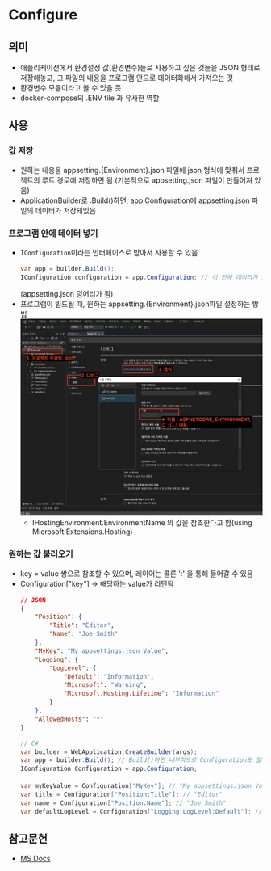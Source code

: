 # Configure

## 의미
* 애플리케이션에서 환경설정 값(환경변수)들로 사용하고 싶은 것들을 JSON 형태로 저장해놓고, 그 파일의 내용을 프로그램 안으로 데이터화해서 가져오는 것
* 환경변수 모음이라고 볼 수 있을 듯
* docker-compose의 .ENV file 과 유사한 역할

## 사용
### 값 저장
* 원하는 내용을 appsetting.{Environment}.json 파일에 json 형식에 맞춰서 프로젝트의 루트 경로에 저장하면 됨 (기본적으로 appsetting.json 파일이 만들어져 있음)
* ApplicationBuilder로 .Build()하면, app.Configuration에 appsetting.json 파일의 데이터가 저장돼있음
### 프로그램 안에 데이터 넣기
* `IConfiguration`이라는 인터페이스로 받아서 사용할 수 있음 
    ``` C#
    var app = builder.Build();
    IConfiguration configuration = app.Configuration; // 이 안에 데이터가 담겨있고, 꺼내서 쓸 수 있음
    ```
    (appsetting.json 덩어리가 됨)
* 프로그램이 빌드될 때, 원하는 appsetting.{Environment}.json파일 설정하는 방법
    ![configure_export](./media/configure_export.png)
    * IHostingEnvironment.EnvironmentName 의 값을 참조한다고 함(using Microsoft.Extensions.Hosting)
### 원하는 값 불러오기
* key = value 쌍으로 참조할 수 있으며, 레이어는 콜론 ':' 을 통해 들어갈 수 있음 
* Configuration["key"] -> 해당하는 value가 리턴됨
    ``` JSON
    // JSON
    {
        "Position": {
            "Title": "Editor",
            "Name": "Joe Smith"
        },
        "MyKey": "My appsettings.json Value",
        "Logging": {
            "LogLevel": {
                "Default": "Information",
                "Microsoft": "Warning",
                "Microsoft.Hosting.Lifetime": "Information"
            }
        },
        "AllowedHosts": "*"
    }
    ```
    ```C#
    // C#
    var builder = WebApplication.CreateBuilder(args);
    var app = builder.Build(); // Build()하면 내부적으로 Configuration도 알아서 가져옴
    IConfiguration Configuration = app.Configuration;

    var myKeyValue = Configuration["MyKey"]; // "My appsettings.json Value"
    var title = Configuration["Position:Title"]; // "Editor"
    var name = Configuration["Position:Name"]; // "Joe Smith"
    var defaultLogLevel = Configuration["Logging:LogLevel:Default"]; // "Information"
    ```

## 참고문헌
* [MS Docs](https://learn.microsoft.com/en-us/aspnet/core/fundamentals/configuration/?view=aspnetcore-7.0)